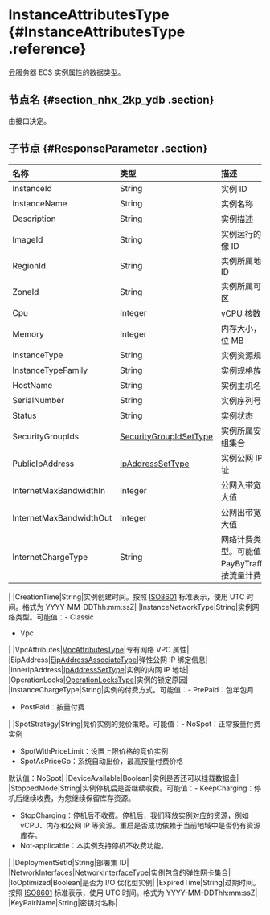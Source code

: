 # InstanceAttributesType {#InstanceAttributesType .reference}

云服务器 ECS 实例属性的数据类型。

## 节点名 {#section_nhx_2kp_ydb .section}

由接口决定。

## 子节点 {#ResponseParameter .section}

|名称|类型|描述|
|:-|:-|:-|
|InstanceId|String|实例 ID|
|InstanceName|String|实例名称|
|Description|String|实例描述|
|ImageId|String|实例运行的镜像 ID|
|RegionId|String|实例所属地域 ID|
|ZoneId|String|实例所属可用区|
|Cpu|Integer|vCPU 核数|
|Memory|Integer|内存大小，单位 MB|
|InstanceType|String|实例资源规格|
|InstanceTypeFamily|String|实例规格族|
|HostName|String|实例主机名|
|SerialNumber|String|实例序列号|
|Status|String|实例状态|
|SecurityGroupIds|[SecurityGroupIdSetType](intl.zh-CN/API参考/数据类型/SecurityGroupIdSetType.md#)|实例所属安全组集合|
|PublicIpAddress|[IpAddressSetType](intl.zh-CN/API参考/数据类型/IpAddressSetType.md#)|实例公网 IP 地址|
|InternetMaxBandwidthIn|Integer|公网入带宽最大值|
|InternetMaxBandwidthOut|Integer|公网出带宽最大值|
|InternetChargeType|String|网络计费类型。可能值：-   PayByTraffic：按流量计费

|
|CreationTime|String|实例创建时间。按照 [ISO8601](intl.zh-CN/API参考/附录/时间格式.md#) 标准表示，使用 UTC 时间。格式为 YYYY-MM-DDThh:mm:ssZ|
|InstanceNetworkType|String|实例网络类型。可能值：-   Classic
-   Vpc

|
|VpcAttributes|[VpcAttributesType](intl.zh-CN/API参考/数据类型/VpcAttributesType.md#)|专有网络 VPC 属性|
|EipAddress|[EipAddressAssociateType](intl.zh-CN/API参考/数据类型/EipAddressAssociateType.md#)|弹性公网 IP 绑定信息|
|InnerIpAddress|[IpAddressSetType](intl.zh-CN/API参考/数据类型/IpAddressSetType.md#)|实例的内网 IP 地址|
|OperationLocks|[OperationLocksType](intl.zh-CN/API参考/数据类型/OperationLocksType.md#)|实例的锁定原因|
|InstanceChargeType|String|实例的付费方式。可能值：-   PrePaid：包年包月
-   PostPaid：按量付费

|
|SpotStrategy|String|竞价实例的竞价策略。可能值：-   NoSpot：正常按量付费实例
-   SpotWithPriceLimit：设置上限价格的竞价实例
-   SpotAsPriceGo：系统自动出价，最高按量付费价格

默认值：NoSpot|
|DeviceAvailable|Boolean|实例是否还可以挂载数据盘|
|StoppedMode|String|实例停机后是否继续收费。可能值：-   KeepCharging：停机后继续收费，为您继续保留库存资源。
-   StopCharging：停机后不收费。停机后，我们释放实例对应的资源，例如 vCPU、内存和公网 IP 等资源。重启是否成功依赖于当前地域中是否仍有资源库存。
-   Not-applicable：本实例支持停机不收费功能。

|
|DeploymentSetId|String|部署集 ID|
|NetworkInterfaces|[NetworkInterfaceType](intl.zh-CN/API参考/数据类型/NetworkInterfaceType.md#)|实例包含的弹性网卡集合|
|IoOptimized|Boolean|是否为 I/O 优化型实例|
|ExpiredTime|String|过期时间。按照 [ISO8601](intl.zh-CN/API参考/附录/时间格式.md#) 标准表示，使用 UTC 时间。格式为 YYYY-MM-DDThh:mm:ssZ|
|KeyPairName|String|密钥对名称|

